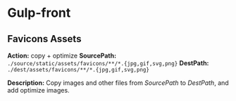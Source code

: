 # Gulp-front

## Favicons Assets

**Action:** copy + optimize
**SourcePath:** `./source/static/assets/favicons/**/*.{jpg,gif,svg,png}`
**DestPath:** `./dest/assets/favicons/**/*.{jpg,gif,svg,png}`

**Description:** Copy images and other files from _SourcePath_ to _DestPath_, and add optimize images.
